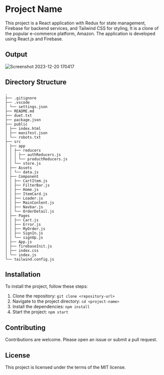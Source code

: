 # Project Name

This project is a React application with Redux for state management, Firebase for backend services, and Tailwind CSS for styling, It is a clone of the popular e-commerce platform, Amazon. The application is developed using React.js and Firebase.

## Output
![Screenshot 2023-12-20 170417](https://github.com/iAdtya/Amazon-Clone-with-Redux-toolkit/assets/93979441/a6120a2c-b690-4f8d-b5cc-4f4e6251677b)

## Directory Structure
```
.
├── .gitignore
├── .vscode
│ └── settings.json
├── README.md
├── duet.txt
├── package.json
├── public
│ ├── index.html
│ ├── manifest.json
│ └── robots.txt
├── src
│ ├── app
│ │ ├── reducers
│ │ │ ├── authReducers.js
│ │ │ └── productReducers.js
│ │ └── store.js
│ ├── Assets
│ │ └── data.js
│ ├── Component
│ │ ├── CartItem.js
│ │ ├── FilterBar.js
│ │ ├── Home.js
│ │ ├── ItemCard.js
│ │ ├── Loader.js
│ │ ├── MainContent.js
│ │ ├── Navbar.js
│ │ └── OrderDetail.js
│ ├── Pages
│ │ ├── Cart.js
│ │ ├── Error.js
│ │ ├── MyOrder.js
│ │ ├── SignIn.js
│ │ └── signUp.js
│ ├── App.js
│ ├── firebaseInit.js
│ ├── index.css
│ └── index.js
└── tailwind.config.js
```
## Installation

To install the project, follow these steps:

1. Clone the repository: `git clone <repository-url>`
2. Navigate to the project directory: `cd <project-name>`
3. Install the dependencies: `npm install`
4. Start the project: `npm start`

## Contributing

Contributions are welcome. Please open an issue or submit a pull request.

## License

This project is licensed under the terms of the MIT license.
